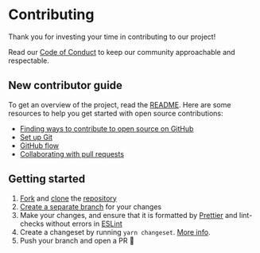 # Contributing

Thank you for investing your time in contributing to our project!

Read our [Code of Conduct](./CODE_OF_CONDUCT.md) to keep our community approachable and respectable.

## New contributor guide

To get an overview of the project, read the [README](README.md). Here are some resources to help you get started with open source contributions:

- [Finding ways to contribute to open source on GitHub](https://docs.github.com/en/get-started/exploring-projects-on-github/finding-ways-to-contribute-to-open-source-on-github)
- [Set up Git](https://docs.github.com/en/get-started/quickstart/set-up-git)
- [GitHub flow](https://docs.github.com/en/get-started/quickstart/github-flow)
- [Collaborating with pull requests](https://docs.github.com/en/github/collaborating-with-pull-requests)

## Getting started

1. [Fork](https://docs.github.com/en/github/getting-started-with-github/fork-a-repo) and [clone](https://docs.github.com/en/github/creating-cloning-and-archiving-repositories/cloning-a-repository) the [repository](https://github.com/cisa/redeye)
2. [Create a separate branch](https://docs.github.com/en/desktop/contributing-and-collaborating-using-github-desktop/managing-branches) for your changes
3. Make your changes, and ensure that it is formatted by [Prettier](https://prettier.io) and lint-checks without errors in [ESLint](https://eslint.org)
4. Create a changeset by running `yarn changeset`. [More info](https://github.com/atlassian/changesets).
5. Push your branch and open a PR 🚀